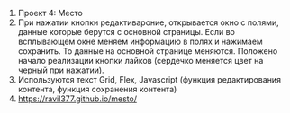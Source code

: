 1. Проект 4: Место
2. При нажатии кнопки редактивароние, открывается окно с полями, данные которые берутся с основной страницы. 
Если во всплывающем окне меняем информацию в полях и нажимаем сохранить. То данные на основной странице меняются.
Положено начало реализации кнопки лайков (сердечко меняется цвет на черный при нажатии).
3. Используются текст Grid, Flex, Javascript (функция редактирования контента, функция сохранения контента)
4. https://ravil377.github.io/mesto/

